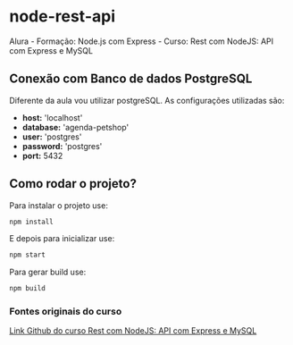 # node-rest-api
Alura - Formação: Node.js com Express - Curso: Rest com NodeJS: API com Express e MySQL

## Conexão com Banco de dados PostgreSQL 
Diferente da aula vou utilizar postgreSQL. As configurações utilizadas são:

* **host:** 'localhost'
* **database:** 'agenda-petshop'
* **user:** 'postgres'
* **password:** 'postgres'
* **port:** 5432

## Como rodar o projeto?
Para instalar o projeto use:
```cmd
npm install
```
E depois para inicializar use:
```cmd
npm start
```
Para gerar build use:
```cmd
npm build
```

### Fontes originais do curso
[Link Github do curso Rest com NodeJS: API com Express e MySQL](https://github.com/alura-cursos/nodejs-api-rest/tree/aula-5)